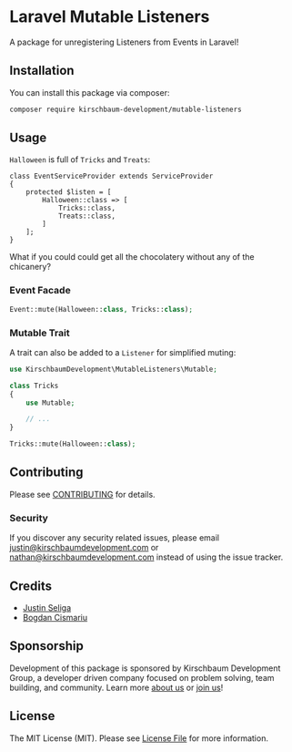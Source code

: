 # Laravel Mutable Listeners

A package for unregistering Listeners from Events in Laravel!

## Installation

You can install this package via composer:

```bash
composer require kirschbaum-development/mutable-listeners
```

## Usage
`Halloween` is full of `Tricks` and `Treats`:

```
class EventServiceProvider extends ServiceProvider
{
    protected $listen = [
        Halloween::class => [
            Tricks::class,
            Treats::class,
        ]
    ];
}
```

What if you could could get all the chocolatery without any of the chicanery?

### Event Facade
```php
Event::mute(Halloween::class, Tricks::class);
```

### Mutable Trait
A trait can also be added to a `Listener` for simplified muting:
```php
use KirschbaumDevelopment\MutableListeners\Mutable;

class Tricks
{
    use Mutable;

    // ...
}

Tricks::mute(Halloween::class);
```

## Contributing

Please see [CONTRIBUTING](CONTRIBUTING.md) for details.

### Security

If you discover any security related issues, please email justin@kirschbaumdevelopment.com or nathan@kirschbaumdevelopment.com instead of using the issue tracker.

## Credits

- [Justin Seliga](https://github.com/jrseliga)
- [Bogdan Cismariu](https://github.com/bcismariu)

## Sponsorship

Development of this package is sponsored by Kirschbaum Development Group, a developer driven company focused on problem solving, team building, and community. Learn more [about us](https://kirschbaumdevelopment.com/team) or [join us](https://careers.kirschbaumdevelopment.com/careers)!

## License

The MIT License (MIT). Please see [License File](LICENSE.md) for more information.
